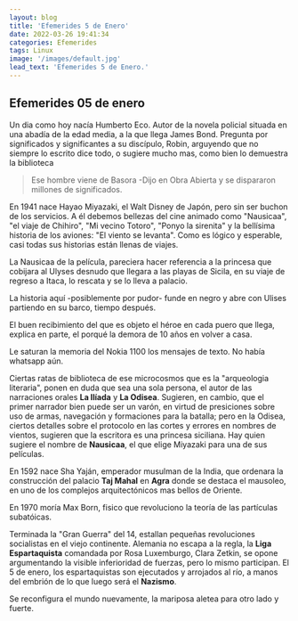 ```yaml
---
layout: blog
title: 'Efemerides 5 de Enero'
date: 2022-03-26 19:41:34
categories: Efemerides
tags: Linux
image: '/images/default.jpg'
lead_text: 'Efemerides 5 de Enero.'
---
```



## Efemerides 05 de enero

Un dia como hoy nacía Humberto Eco.  Autor de la novela policial situada en una abadía de la edad media, a la que llega James Bond.  Pregunta por significados y significantes a su discípulo, Robin, arguyendo que no siempre lo escrito dice todo, o sugiere mucho mas, como bien lo demuestra la biblioteca

> Ese hombre viene de Basora -Dijo en Obra Abierta y se dispararon millones de significados. 

En 1941 nace Hayao Miyazaki, el Walt Disney de Japón, pero sin ser buchon de los servicios.  A él debemos bellezas del cine animado como "Nausicaa", "el viaje de Chihiro", "Mi vecino Totoro", "Ponyo la sirenita" y la bellísima historia de los aviones: "El viento se levanta".  Como es lógico y esperable, casi todas sus historias están llenas de viajes.

La Nausicaa de la película, pareciera hacer referencia a la princesa que cobijara al Ulyses desnudo que llegara a las playas de Sicila, en su viaje de regreso a Itaca, lo rescata y se lo lleva a palacio.  

La historia aquí -posiblemente por pudor- funde en negro y abre con Ulises partiendo en su barco, tiempo después.  

El buen recibimiento del que es objeto el héroe en cada puero que llega, explica en parte, el porqué la demora de 10 años en volver a casa.  

Le saturan la memoria del Nokia 1100 los mensajes de texto.  No había whatsapp aún.
 
Ciertas ratas de biblioteca de ese microcosmos que es la "arqueologia literaria", ponen en duda que sea una sola persona, el autor de las narraciones orales **La Ilíada** y **La Odisea**. Sugieren, en cambio, que el primer narrador bien puede ser un varón, en virtud de presiciones sobre uso de armas, navegación y formaciones para la batalla; pero en la Odisea, ciertos detalles sobre el protocolo en las cortes y errores en nombres de vientos, sugieren que la escritora es una princesa siciliana.  Hay quien sugiere el nombre de **Nausicaa**, el que elige Miyazaki para una de sus películas.  

En 1592 nace Sha Yaján, emperador musulman de la India, que ordenara la construcción del palacio **Taj Mahal** en **Agra** donde se destaca el mausoleo, en uno de los complejos arquitectónicos mas bellos de Oriente. 

En 1970 moría Max Born, fisico que revoluciono la teoría de las partículas subatóicas.

Terminada la "Gran Guerra" del 14, estallan pequeñas revoluciones socialistas en el viejo continente. Alemania no escapa a la regla, la **Liga Espartaquista** comandada por Rosa Luxemburgo, Clara Zetkin, se opone argumentando la visible inferioridad de fuerzas, pero lo mismo participan.  El 5 de enero, los espartaquistas son ejecutados y arrojados al río, a manos del embrión de lo que luego será el **Nazismo**. 

Se reconfigura el mundo nuevamente, la mariposa aletea para otro lado y fuerte.
